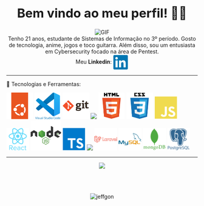 ### <div align="center"><b><h1>Bem vindo ao meu perfil! 🧑‍💻</h1></b></div>

<div align="center">
  <img margin-left="50" alt="GIF" src="https://media1.giphy.com/media/v1.Y2lkPTc5MGI3NjExa2t6dWMyaWNjMG1sNWd6MWtxZDh1NHpnMzd4dDRneGhkMmQ2aGl5aiZlcD12MV9pbnRlcm5hbF9naWZfYnlfaWQmY3Q9Zw/FOXMwMtDpNTn7hcl5F/giphy.webp" width="335" height="255" />
</div>

<div align="center">Tenho 21 anos, estudante de Sistemas de Informação no 3º período. Gosto de tecnologia, anime, jogos e toco guitarra. Além disso, sou um entusiasta em Cybersecurity focado na área de Pentest.<br>
  Meu <strong>Linkedin</strong>: <a target="_blank" href="https://www.linkedin.com/in/jeffgonl/">
      <img align="center" alt="Jeff's LinkedIN" height="40" 
      src="https://raw.githubusercontent.com/devicons/devicon/1119b9f84c0290e0f0b38982099a2bd027a48bf1/icons/linkedin/linkedin-original.svg" />
  </a>
</div>

<hr></hr>

<div>
<p>🔨 Tecnologias e Ferramentas:</p>
  <code><img height='70' src='https://raw.githubusercontent.com/devicons/devicon/refs/heads/master/icons/ubuntu/ubuntu-original.svg' /></code>
  <code><img height='70' src='https://raw.githubusercontent.com/devicons/devicon/1119b9f84c0290e0f0b38982099a2bd027a48bf1/icons/vscode/vscode-original-wordmark.svg' /></code>
  <code><img height='70' src='https://raw.githubusercontent.com/devicons/devicon/refs/heads/master/icons/git/git-original-wordmark.svg' /></code>
  <code><img height='70' src='https://static-00.iconduck.com/assets.00/mysql-workbench-icon-2048x2048-sgkn70cp.png' /></code>
  <code><img height="70" src="https://raw.githubusercontent.com/devicons/devicon/1119b9f84c0290e0f0b38982099a2bd027a48bf1/icons/html5/html5-original-wordmark.svg" /></code>
  <code><img height="70" src="https://raw.githubusercontent.com/devicons/devicon/1119b9f84c0290e0f0b38982099a2bd027a48bf1/icons/css3/css3-original-wordmark.svg" /></code>
  <code><img height="60" src="https://raw.githubusercontent.com/devicons/devicon/1119b9f84c0290e0f0b38982099a2bd027a48bf1/icons/javascript/javascript-plain.svg" /></code>
  <code><img height="60" src="https://raw.githubusercontent.com/devicons/devicon/master/icons/react/react-original-wordmark.svg" /></code>
  <code><img height='80' src='https://raw.githubusercontent.com/devicons/devicon/1119b9f84c0290e0f0b38982099a2bd027a48bf1/icons/nodejs/nodejs-original-wordmark.svg' /></code>
  <code><img height='60' src='https://raw.githubusercontent.com/devicons/devicon/master/icons/typescript/typescript-original.svg' /></code>
  <code><img height='60' src='https://static-00.iconduck.com/assets.00/php-icon-2048x2048-79jhb719.png' /></code>
  <code><img height='60' src='https://raw.githubusercontent.com/devicons/devicon/refs/heads/master/icons/laravel/laravel-line-wordmark.svg' /></code>
  <code><img height="60" src="https://raw.githubusercontent.com/devicons/devicon/refs/heads/master/icons/mysql/mysql-original-wordmark.svg" /></code>
  <code><img height="60" src="https://raw.githubusercontent.com/devicons/devicon/master/icons/mongodb/mongodb-plain-wordmark.svg" /></code>
  <code><img height="60" src="https://raw.githubusercontent.com/devicons/devicon/master/icons/postgresql/postgresql-plain-wordmark.svg" /></code>
</div>

<hr></hr>

<div align="center">
<a href="https://github.com/jeffgon/github-readme-stats">
  <img src="https://github-readme-stats.vercel.app/api/top-langs/?username=jeffdevcoder&layout=compact&theme=gotham&hide_border=true" />
</a>

<br></br>

<p align="center"><img src="https://github-readme-stats.vercel.app/api?username=jeffdevcoder&show_icons=true&theme=gotham" alt="jeffgon" />
</div>
